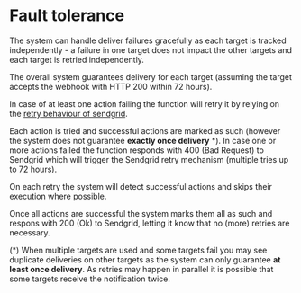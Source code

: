 # Fault tolerance

The system can handle deliver failures gracefully as each target is tracked independently - a failure in one target does not impact the other targets and each target is retried independently.

The overall system guarantees  delivery for each target (assuming the target accepts the webhook with HTTP 200 within 72 hours).

In case of at least one action failing the function will retry it by relying on the [retry behaviour of sendgrid](https://sendgrid.com/docs/for-developers/parsing-email/inbound-email/).

Each action is tried and successful actions are marked as such (however the system does not guarantee **exactly once delivery** *). In case one or more actions failed the function responds with 400 (Bad Request) to Sendgrid which will trigger the Sendgrid retry mechanism (multiple tries up to 72 hours).

On each retry the system will detect successful actions and skips their execution where possible.

Once all actions are successful the system marks them all as such and respons with 200 (Ok) to Sendgrid, letting it know that no (more) retries are necessary.

(*) When multiple targets are used and some targets fail you may see duplicate deliveries on other targets as the system can only guarantee **at least once delivery**. As retries may happen in parallel it is possible that some targets receive the notification twice.
